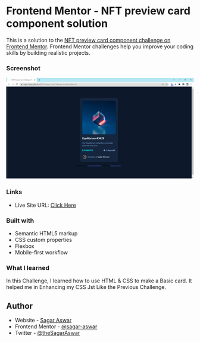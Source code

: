 # Frontend Mentor - NFT preview card component solution

This is a solution to the [NFT preview card component challenge on Frontend Mentor](https://www.frontendmentor.io/challenges/nft-preview-card-component-SbdUL_w0U). Frontend Mentor challenges help you improve your coding skills by building realistic projects. 

### Screenshot

![](/NFT-PreviewCard-Challenge-FrontEnd_Mentor-ScreenShot.png)

### Links

- Live Site URL: [Click Here](https://sagar-aswar.github.io/NFT-Preview-Card-Challenge-FrontEnd_Mentor/)

### Built with

- Semantic HTML5 markup
- CSS custom properties
- Flexbox
- Mobile-first workflow

### What I learned

In this Challenge, I learned how to use HTML & CSS to make a Basic card. It helped me in Enhancing my CSS Jst Like the Previous Challenge.

## Author

- Website - [Sagar Aswar](https://github.com/sagar-aswar)
- Frontend Mentor - [@sagar-aswar](https://www.frontendmentor.io/profile/sagar-aswar)
- Twitter - [@theSagarAswar](https://www.twitter.com/theSagarAswar)
